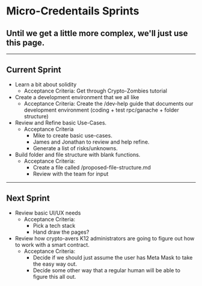 # Micro-Credentails Sprints

## Until we get a little more complex, we'll just use this page.

--------------------------------------------------------------------------------------------------------
## Current Sprint
  * Learn a bit about solidity
	  * Acceptance Criteria: Get through Crypto-Zombies tutorial
  * Create a development environment that we all like
	  * Acceptance Criteria: Create the /dev-help guide that documents our development environment (coding + test rpc/ganache + folder structure)
  * Review and Refine basic Use-Cases.  
    * Acceptance Criteria
      * Mike to create basic use-cases.
      * James and Jonathan to review and help refine.
      * Generate a list of risks/unknowns.
  * Build folder and file structure with blank functions.  
    * Acceptance Criteria: 
      * Create a file called /proposed-file-structure.md
      * Review with the team for input

--------------------------------------------------------------------------------------------------------
## Next Sprint
  * Review basic UI/UX needs
    * Acceptance Criteria:
      * Pick a tech stack
      * Hand draw the pages?
  * Review how crypto-avers K12 administrators are going to figure out how to work with a smart contract.
    * Acceptance Criteria:
      * Decide if we should just assume the user has Meta Mask to take the easy way out.
      * Decide some other way that a regular human will be able to figure this all out.










